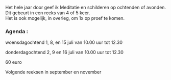 Het hele jaar door geef ik Meditatie en schilderen op ochtenden of avonden. Dit gebeurt in een reeks van 4 of 5 keer.  
Het is ook mogelijk, in overleg,  om 1x op proef te komen.  



### Agenda  :    
 
woensdagochtend 1, 8, en 15 juli van 10.00 uur
tot 12.30

donderdagochtend 2, 9 en 16 juli van 10.00 uur tot 12.30

60 euro 
 
Volgende reeksen in september en november
   





